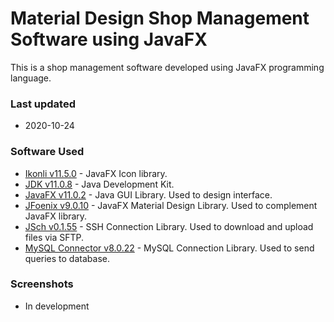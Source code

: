 # Material Design Shop Management Software using JavaFX
This is a shop management software developed using JavaFX programming language.   
### Last updated
* 2020-10-24

### Software Used
  * [Ikonli v11.5.0](https://github.com/kordamp/ikonli) - JavaFX Icon library.
  * [JDK v11.0.8](https://github.com/openjdk/jdk) - Java Development Kit.
  * [JavaFX v11.0.2](https://github.com/openjdk/jfx) - Java GUI Library. Used to design interface.
  * [JFoenix v9.0.10](https://github.com/jfoenixadmin/JFoenix) - JavaFX Material Design Library. Used to complement JavaFX library.
  * [JSch v0.1.55](https://github.com/is/jsch) - SSH Connection Library. Used to download and upload files via SFTP.
  * [MySQL Connector v8.0.22](https://github.com/mysql/mysql-connector-j) - MySQL Connection Library. Used to send queries to database.

### Screenshots
* In development
